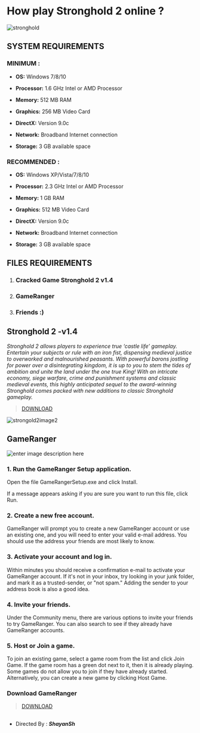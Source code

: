 # How play Stronghold  2 online ?
![stronghold](https://cdn.cloudflare.steamstatic.com/steam/apps/40960/extras/sh2se_1_logo.jpg?t=1635934007)
##  SYSTEM REQUIREMENTS
### MINIMUM :

-   **OS:**  Windows 7/8/10  
    
-   **Processor:**  1.6 GHz Intel or AMD Processor  
    
-   **Memory:**  512 MB RAM  
    
-   **Graphics:**  256 MB Video Card  
    
-   **DirectX:**  Version 9.0c  
    
-   **Network:**  Broadband Internet connection  
    
-   **Storage:**  3 GB available space

### RECOMMENDED :

-   **OS:**  Windows XP/Vista/7/8/10  
    
-   **Processor:**  2.3 GHz Intel or AMD Processor  
    
-   **Memory:**  1 GB RAM  
    
-   **Graphics:**  512 MB Video Card  
    
-   **DirectX:**  Version 9.0c  
    
-   **Network:**  Broadband Internet connection  
    
-   **Storage:**  3 GB available space

## FILES REQUIREMENTS
 1. ### Cracked Game Stronghold 2 v1.4 
 2. ### GameRanger
 3. ### Friends :)
## Stronghold 2  -v1.4
*Stronghold 2 allows players to experience true ‘castle life’ gameplay. Entertain your subjects or rule with an iron fist, dispensing medieval justice to overworked and malnourished peasants. With powerful barons jostling for power over a disintegrating kingdom, it is up to you to stem the tides of ambition and unite the land under the one true King! With an intricate economy, siege warfare, crime and punishment systems and classic medieval events, this highly anticipated sequel to the award-winning _Stronghold_ comes packed with new additions to classic Stronghold gameplay.*
>[DOWNLOAD](https://s1.strategicclub.ir/Games/Stronghold%202%20%5Bwww.StrategicClub.ir%5D/Stronghold%202%20%5Bwww.StrategicClub.ir%5D.rar)

![strongold2image2](https://cdn.cloudflare.steamstatic.com/steam/apps/40960/extras/sh2se_2_joust.jpg?t=1635934007)
## GameRanger
![enter image description here](https://logodix.com/logo/1763195.jpg)
### 1.  Run the GameRanger Setup application.
    
   Open the file  GameRangerSetup.exe  and click  Install.  
      
   If a message appears asking if you are sure you want to run this file, click  Run.
    
### 2.  Create a new free account.
    
   GameRanger will prompt you to create a new GameRanger account or use an existing one, and you will need to enter your valid e-mail address. You should use the address your friends are most likely to know.
    
### 3.  Activate your account and log in.
    
   Within minutes you should receive a confirmation e-mail to activate your GameRanger account. If it's not in your inbox, try looking in your junk folder, and mark it as a trusted-sender, or "not spam." Adding the sender to your address book is also a good idea.
    
### 4.  Invite your friends.
    
   Under the  Community  menu, there are various options to invite your friends to try GameRanger. You can also search to see if they already have GameRanger accounts.
    
### 5. Host or Join a game.
   To join an existing game, select a game room from the list and click  Join Game. If the game room has a green dot next to it, then it is already playing. Some games do not allow you to join if they have already started. Alternatively, you can create a new game by clicking  Host Game.

### Download GameRanger 
> [DOWNLOAD](https://www.gameranger.com/download/GameRangerSetup.exe)
##

 - Directed By : ***ShayanSh***


